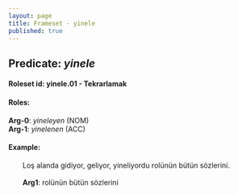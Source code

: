 ```yaml
---
layout: page
title: Frameset - yinele
published: true
---
```

<h2>Predicate: <i>yinele</i></h2>
<h4>Roleset id: yinele.01 - Tekrarlamak<br>
<h4>Roles:</h4>
<b>Arg-0</b>: <i>yineleyen</i>  (NOM) <br>
<b>Arg-1</b>: <i>yinelenen</i>  (ACC) <br>
<h4>Example:</h4>
&emsp;&emsp;Loş alanda gidiyor, geliyor, yineliyordu rolünün bütün sözlerini.<br><br>
&emsp;&emsp;<b>Arg1</b>:  rolünün bütün sözlerini<br>

